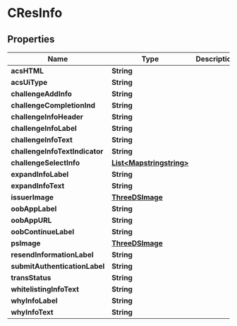 
# CResInfo

## Properties
Name | Type | Description | Notes
------------ | ------------- | ------------- | -------------
**acsHTML** | **String** |  |  [optional]
**acsUiType** | **String** |  |  [optional]
**challengeAddInfo** | **String** |  |  [optional]
**challengeCompletionInd** | **String** |  |  [optional]
**challengeInfoHeader** | **String** |  |  [optional]
**challengeInfoLabel** | **String** |  |  [optional]
**challengeInfoText** | **String** |  |  [optional]
**challengeInfoTextIndicator** | **String** |  |  [optional]
**challengeSelectInfo** | [**List&lt;Mapstringstring&gt;**](Mapstringstring.md) |  |  [optional]
**expandInfoLabel** | **String** |  |  [optional]
**expandInfoText** | **String** |  |  [optional]
**issuerImage** | [**ThreeDSImage**](ThreeDSImage.md) |  |  [optional]
**oobAppLabel** | **String** |  |  [optional]
**oobAppURL** | **String** |  |  [optional]
**oobContinueLabel** | **String** |  |  [optional]
**psImage** | [**ThreeDSImage**](ThreeDSImage.md) |  |  [optional]
**resendInformationLabel** | **String** |  |  [optional]
**submitAuthenticationLabel** | **String** |  |  [optional]
**transStatus** | **String** |  |  [optional]
**whitelistingInfoText** | **String** |  |  [optional]
**whyInfoLabel** | **String** |  |  [optional]
**whyInfoText** | **String** |  |  [optional]



